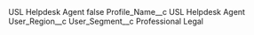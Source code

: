 <?xml version="1.0" encoding="UTF-8"?>
<CustomMetadata xmlns="http://soap.sforce.com/2006/04/metadata" xmlns:xsi="http://www.w3.org/2001/XMLSchema-instance" xmlns:xsd="http://www.w3.org/2001/XMLSchema">
    <label>USL Helpdesk Agent</label>
    <protected>false</protected>
    <values>
        <field>Profile_Name__c</field>
        <value xsi:type="xsd:string">USL Helpdesk Agent</value>
    </values>
    <values>
        <field>User_Region__c</field>
        <value xsi:nil="true"/>
    </values>
    <values>
        <field>User_Segment__c</field>
        <value xsi:type="xsd:string">Professional Legal</value>
    </values>
</CustomMetadata>
